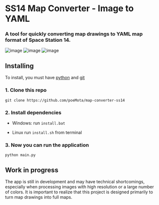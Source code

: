 # SS14 Map Converter - Image to YAML

### A tool for quickly converting map drawings to YAML map format of Space Station 14.
![image](https://github.com/user-attachments/assets/2b3bf4a3-9e1a-4f86-9afa-8f214f54e113)
![image](https://github.com/user-attachments/assets/81e55a4b-b6c6-4b69-bce0-82c254763d14)
![image](https://github.com/user-attachments/assets/6b0e3c3d-31ad-435d-ad0f-626a57629f70)

## Installing
To install, you must have [python](https://www.python.org/downloads/) and [git](https://git-scm.com/downloads)
### 1. Clone this repo
```git clone https://github.com/poeMota/map-converter-ss14```

### 2. Install dependencies
- Windows:
  run `install.bat`
  
- Linux
  run `install.sh` from terminal

### 3. Now you can run the application
```python main.py```

## Work in progress
The app is still in development and may have technical shortcomings, especially when processing images with high resolution or a large number of colors. 
It is important to realize that this project is designed primarily to turn map drawings into full maps.

